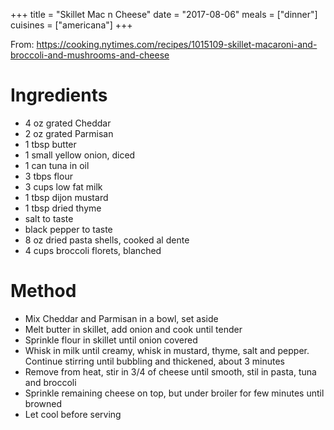 +++
title = "Skillet Mac n Cheese"
date = "2017-08-06"
meals = ["dinner"]
cuisines = ["americana"]
+++

From: https://cooking.nytimes.com/recipes/1015109-skillet-macaroni-and-broccoli-and-mushrooms-and-cheese

# Ingredients
* 4 oz grated Cheddar
* 2 oz grated Parmisan
* 1 tbsp butter
* 1 small yellow onion, diced
* 1 can tuna in oil
* 3 tbps flour
* 3 cups low fat milk
* 1 tbsp dijon mustard
* 1 tbsp dried thyme
* salt to taste
* black pepper to taste
* 8 oz dried pasta shells, cooked al dente
* 4 cups broccoli florets, blanched

# Method
* Mix Cheddar and Parmisan in a bowl, set aside
* Melt butter in skillet, add onion and cook until tender
* Sprinkle flour in skillet until onion covered
* Whisk in milk until creamy, whisk in mustard, thyme, salt and pepper. Continue stirring until bubbling and thickened, about 3 minutes
* Remove from heat, stir in 3/4 of cheese until smooth, stil in pasta, tuna and broccoli
* Sprinkle remaining cheese on top, but under broiler for few minutes until browned
* Let cool before serving